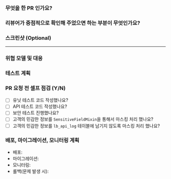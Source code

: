 <!--- Hotfix PR인 경우 약식으로 작성해도 됩니다. -->

### 무엇을 한 PR 인가요?
<!--- 무슨 이유로 코드를 변경했는지 적어주세요 -->
<!--- Spec Link, Figma, Jira Ticket 링크와 같이 해당 PR을 이해하는데 도움이 되는 자료를 첨부해주세요 -->
<!--- 해당 이슈를 해결하기 위해 변경한 내용이 무엇인지 적어주세요 -->

### 리뷰어가 중점적으로 확인해 주었으면 하는 부분이 무엇인가요?
<!--- 리뷰어에게 중점적으로 리뷰를 요청할 부분이 무엇인지 적어주세요 -->
<!--- 자신이 생성한 PR에 중점적으로 봐줬으면 하는 부분에 코멘트를 남겨주시면 리뷰어가 이해하기 좋습니다 -->

### 스크린샷 (Optional)
<!--- 작업 내용을 확인할 수 있는 스크린샷을 첨부해주세요 -->

---
<!--- 필요하지 않는 항목은 삭제해도 됩니다. -->

### 위협 모델 및 대응

### 테스트 계획
<!--- 별도의 QA가 예정되어 있는지, 또는 별도의 QA가 진행되었는지 테스트 계획을 적어주세요 -->

### PR 요청 전 셀프 점검 (Y/N)
<!-- 보안 테스트는 타 회사의 정보를 확인할 수 있는지. 다른 구성원의 리뷰를 확인할 수 있는지. 위협 모델에 대한 보안 테스트를 진행했는지 여부입니다. -->

- [ ] 유닛 테스트 코드 작성했나요?
- [ ] API 테스트 코드 작성했나요?
- [ ] 보안 테스트 진행했나요?
- [ ] 고객의 민감한 정보를 `SensitiveFieldMixin`을 통해서 마스킹 처리 했나요?
- [ ] 고객의 민감한 정보를 `lb_api_log` 테이블에 남기지 않도록 마스킹 처리 했나요?

### 배포, 마이그레이션, 모니터링 계획
<!-- 문제가 발생하여 롤백이 필요한 경우 롤백 계획도 적어주세요 -->

* 배포:
* 마이그레이션:
* 모니터링:
* 롤백(문제 발생 시):
